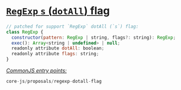# [`RegExp` `s` (`dotAll`) flag](https://github.com/tc39/proposal-regexp-dotall-flag)
```js
// patched for support `RegExp` dotAll (`s`) flag:
class RegExp {
  constructor(pattern: RegExp | string, flags?: string): RegExp;
  exec(): Array<string | undefined> | null;
  readonly attribute dotAll: boolean;
  readonly attribute flags: string;
}
```
[*CommonJS entry points:*](/docs/Usage.md#commonjs-api)
```js
core-js/proposals/regexp-dotall-flag
```
